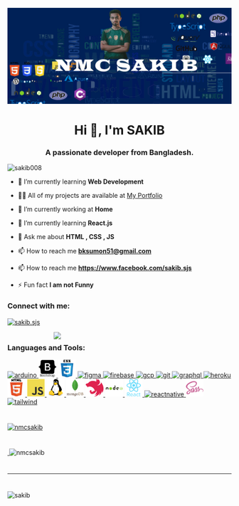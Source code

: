 ![logo](https://github.com/nmcsakib/nmcsakib/blob/main/Github.jpg)
<h1 align="center">Hi 👋, I'm SAKIB</h1>
<h3 align="center">A passionate developer from Bangladesh.</h3>

<p align="left"> <img src="https://komarev.com/ghpvc/?username=nmcsakib&label=Profile%20views&color=0e75b6&style=flat" alt="sakib008" /> </p>

- 🌱 I’m currently learning **Web Development**

- 👨‍💻 All of my projects are available at [My Portfolio](https://nmcsakib.github.io/My-Portfolio/)

- 🔭 I’m currently working at **Home**

- 🌱 I’m currently learning **React.js**

- 💬 Ask me about **HTML , CSS , JS** 

- 📫 How to reach me **bksumon51@gmail.com**
 
- 📫 How to reach me **https://www.facebook.com/sakib.sjs**

- ⚡ Fun fact **I am not Funny**

<h3 align="left">Connect with me:</h3>
<p align="left">
<a href="https://fb.com/sakib.sjs" target="_blank"><img align="center" src="https://raw.githubusercontent.com/rahuldkjain/github-profile-readme-generator/master/src/images/icons/Social/facebook.svg" alt="sakib.sjs" height="30" width="40" /></a>
</p>
<img align="right" width="400" autoplay src="https://media.tenor.com/YNqsJbmb_yMAAAAd/coding.gif" >
 <h1 align="center"> </h1>
<h3 align="left">Languages and Tools:</h3>
<p align="left"> <a href="https://www.arduino.cc/" target="_blank" rel="noreferrer"> <img src="https://cdn.worldvectorlogo.com/logos/arduino-1.svg" alt="arduino" width="40" height="40"/> </a> <a href="https://getbootstrap.com" target="_blank" rel="noreferrer"> <img src="https://raw.githubusercontent.com/devicons/devicon/master/icons/bootstrap/bootstrap-plain-wordmark.svg" alt="bootstrap" width="40" height="40"/> </a> <a href="https://www.w3schools.com/css/" target="_blank" rel="noreferrer"> <img src="https://raw.githubusercontent.com/devicons/devicon/master/icons/css3/css3-original-wordmark.svg" alt="css3" width="40" height="40"/> </a> <a href="https://www.figma.com/" target="_blank" rel="noreferrer"> <img src="https://www.vectorlogo.zone/logos/figma/figma-icon.svg" alt="figma" width="40" height="40"/> </a> <a href="https://firebase.google.com/" target="_blank" rel="noreferrer"> <img src="https://www.vectorlogo.zone/logos/firebase/firebase-icon.svg" alt="firebase" width="40" height="40"/> </a> <a href="https://cloud.google.com" target="_blank" rel="noreferrer"> <img src="https://www.vectorlogo.zone/logos/google_cloud/google_cloud-icon.svg" alt="gcp" width="40" height="40"/> </a> <a href="https://git-scm.com/" target="_blank" rel="noreferrer"> <img src="https://www.vectorlogo.zone/logos/git-scm/git-scm-icon.svg" alt="git" width="40" height="40"/> </a> <a href="https://graphql.org" target="_blank" rel="noreferrer"> <img src="https://www.vectorlogo.zone/logos/graphql/graphql-icon.svg" alt="graphql" width="40" height="40"/> </a> <a href="https://heroku.com" target="_blank" rel="noreferrer"> <img src="https://www.vectorlogo.zone/logos/heroku/heroku-icon.svg" alt="heroku" width="40" height="40"/> </a> <a href="https://www.w3.org/html/" target="_blank" rel="noreferrer"> <img src="https://raw.githubusercontent.com/devicons/devicon/master/icons/html5/html5-original-wordmark.svg" alt="html5" width="40" height="40"/> </a> <a href="https://developer.mozilla.org/en-US/docs/Web/JavaScript" target="_blank" rel="noreferrer"> <img src="https://raw.githubusercontent.com/devicons/devicon/master/icons/javascript/javascript-original.svg" alt="javascript" width="40" height="40"/> </a> <a href="https://www.linux.org/" target="_blank" rel="noreferrer"> <img src="https://raw.githubusercontent.com/devicons/devicon/master/icons/linux/linux-original.svg" alt="linux" width="40" height="40"/> </a> <a href="https://www.mongodb.com/" target="_blank" rel="noreferrer"> <img src="https://raw.githubusercontent.com/devicons/devicon/master/icons/mongodb/mongodb-original-wordmark.svg" alt="mongodb" width="40" height="40"/> </a> <a href="https://nestjs.com/" target="_blank" rel="noreferrer"> <img src="https://raw.githubusercontent.com/devicons/devicon/master/icons/nestjs/nestjs-plain.svg" alt="nestjs" width="40" height="40"/> </a> <a href="https://nodejs.org" target="_blank" rel="noreferrer"> <img src="https://raw.githubusercontent.com/devicons/devicon/master/icons/nodejs/nodejs-original-wordmark.svg" alt="nodejs" width="40" height="40"/> </a> <a href="https://reactjs.org/" target="_blank" rel="noreferrer"> <img src="https://raw.githubusercontent.com/devicons/devicon/master/icons/react/react-original-wordmark.svg" alt="react" width="40" height="40"/> </a> <a href="https://reactnative.dev/" target="_blank" rel="noreferrer"> <img src="https://reactnative.dev/img/header_logo.svg" alt="reactnative" width="40" height="40"/> </a> <a href="https://sass-lang.com" target="_blank" rel="noreferrer"> <img src="https://raw.githubusercontent.com/devicons/devicon/master/icons/sass/sass-original.svg" alt="sass" width="40" height="40"/> </a> <a href="https://tailwindcss.com/" target="_blank" rel="noreferrer"> <img src="https://www.vectorlogo.zone/logos/tailwindcss/tailwindcss-icon.svg" alt="tailwind" width="40" height="40"/> </a> </p> </a> <a href="https://tailwindcss.com/" target="_blank" rel="noreferrer"> 
   <h1 align="center"> </h1>
<p><img align="center" src="https://github-readme-stats.vercel.app/api/top-langs?username=nmcsakib&show_icons=true&locale=en&layout=compact" alt="nmcsakib" /></p>

  <h1 align="center"> </h1>
   <h1 align="center"> </h1>
<p>&nbsp;<img align="right" width="500" src="https://github-readme-stats.vercel.app/api?username=nmcsakib&show_icons=true&locale=en" alt="nmcsakib" /></p>
  
 <h1 align="left"> </h1>
  <hr/>
   <h1 align="center"> </h1>
<p><img align="left" src="https://github-readme-streak-stats.herokuapp.com/?user=nmcsakib&" alt="sakib" /></p>
 <h1 align="center"> </h1>
<!--
**nmcsakib/nmcsakib** is a ✨ _special_ ✨ repository because its `README.md` (this file) appears on your GitHub profile.

Here are some ideas to get you started:

- 🔭 I’m currently working on ...
- 🌱 I’m currently learning ...
- 👯 I’m looking to collaborate on ...
- 🤔 I’m looking for help with ...
- 💬 Ask me about ...
- 📫 How to reach me: ...
- 😄 Pronouns: ...
- ⚡ Fun fact: ...
-->
